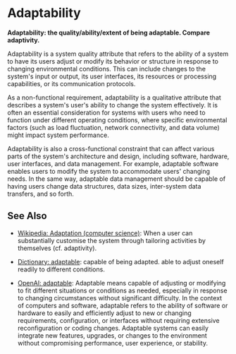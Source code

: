 # Adaptability

**Adaptability: the quality/ability/extent of being adaptable. Compare adaptivity.**

<span data-chatgpt-prompt="explain adaptability (system quality attribute, cross-functional constraint, non-functional requirement\)">

Adaptability is a system quality attribute that refers to the ability of a system to have its users adjust or modify its behavior or structure in response to changing environmental conditions. This can include changes to the system's input or output, its user interfaces, its resources or processing capabilities, or its communication protocols.

As a non-functional requirement, adaptability is a qualitative attribute that describes a system's user's ability to change the system effectively. It is often an essential consideration for systems with users who need to function under different operating conditions, where specific environmental factors (such as load fluctuation, network connectivity, and data volume) might impact system performance.

Adaptability is also a cross-functional constraint that can affect various parts of the system's architecture and design, including software, hardware, user interfaces, and data management. For example, adaptable software enables users to modify the system to accommodate users' changing needs. In the same way, adaptable data management should be capable of having users change data structures, data sizes, inter-system data transfers, and so forth.

</span>

## See Also

* [Wikipedia: Adaptation (computer science)](https://wikipedia.org/wiki/Adaptation_(computer_science)): When a user can substantially customise the system through tailoring activities by themselves (cf. adaptivity).

* [Dictionary: adaptable](https://www.dictionary.com/browse/adaptable): capable of being adapted. able to adjust oneself readily to different conditions. 

* [OpenAI: adaptable](https:://openai.com): <span data-chatgpt-prompt="define adaptable (computers and software)">Adaptable means capable of adjusting or modifying to fit different situations or conditions as needed, especially in response to changing circumstances without significant difficulty. In the context of computers and software, adaptable refers to the ability of software or hardware to easily and efficiently adjust to new or changing requirements, configuration, or interfaces without requiring extensive reconfiguration or coding changes. Adaptable systems can easily integrate new features, upgrades, or changes to the environment without compromising performance, user experience, or stability.</span>
